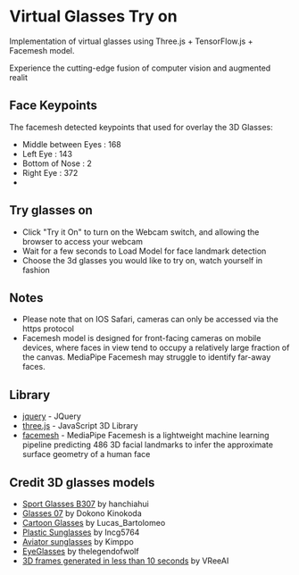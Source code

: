 # Virtual Glasses Try on

Implementation of virtual glasses using Three.js + TensorFlow.js + Facemesh model. 

Experience the cutting-edge fusion of computer vision and augmented realit

## Face Keypoints 
The facemesh detected keypoints that used for overlay the 3D Glasses:
* Middle between Eyes : 168
* Left Eye : 143
* Bottom of Nose : 2
* Right Eye : 372
* 
## Try glasses on
* Click "Try it On" to turn on the Webcam switch, and allowing the browser to access your webcam 
* Wait for a few seconds to Load Model for face landmark detection
* Choose the 3d glasses you would like to try on, watch yourself in fashion

## Notes
* Please note that on IOS Safari, cameras can only be accessed via the https protocol 
* Facemesh model is designed for front-facing cameras on mobile devices, where faces in view tend to occupy a relatively large fraction of the canvas. MediaPipe Facemesh may struggle to identify far-away faces.

## Library
* [jquery](https://code.jquery.com/jquery-3.3.1.min.js) - JQuery
* [three.js](https://threejs.org/) - JavaScript 3D Library
* [facemesh](https://github.com/tensorflow/tfjs-models/tree/master/facemesh) - MediaPipe Facemesh is a lightweight machine learning pipeline predicting 486 3D facial landmarks to infer the approximate surface geometry of a human face

## Credit 3D glasses models
* [Sport Glasses B307](https://sketchfab.com/3d-models/sport-glasses-b307-7630c4ac090c42598de43d47554b4cf4
) by	hanchiahui
* [Glasses 07](https://sketchfab.com/3d-models/glasses-07-06b22104f56a4356aa9ffa825abd8d6b) by	Dokono Kinokoda
* [Cartoon Glasses](https://sketchfab.com/3d-models/cartoon-glasses-fddd63a49615405fb17f5c7ff65345c2) by	Lucas_Bartolomeo
* [Plastic Sunglasses](https://sketchfab.com/3d-models/plastic-sunglasses-d5417dcb97fb41b39f57fc8772a7ecab) by	Incg5764
* [Aviator sunglasses](https://sketchfab.com/3d-models/aviator-sunglasses-00d1cb5aa82745228a3b764c97f867de
) by	Kimppo
* [EyeGlasses](https://sketchfab.com/3d-models/eyeglasses-8ec54755399a4eca8a1356812e68fe02) by	thelegendofwolf
* [3D frames generated in less than 10 seconds](https://sketchfab.com/3d-models/3d-frames-generated-in-less-than-10-seconds-5cc3b37589ba43148352c850a764b2db
) by	VReeAI
